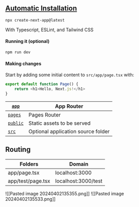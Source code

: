 ## [Automatic Installation](https://nextjs.org/docs/getting-started/installation#automatic-installation)

```
npx create-next-app@latest
```

With Typescript, ESLint, and Tailwind CSS

#### Running it (optional)

```
npm run dev
```

#### Making changes

Start by adding some initial content to `src/app/page.tsx` with:

```ts
export default function Page() {
	return <h1>Hello, Next.js!</h1>
}
```

| [`app`](https://nextjs.org/docs/app/building-your-application/routing)                     | App Router                         |
| ------------------------------------------------------------------------------------------ | ---------------------------------- |
| [`pages`](https://nextjs.org/docs/pages/building-your-application/routing)                 | Pages Router                       |
| [`public`](https://nextjs.org/docs/app/building-your-application/optimizing/static-assets) | Static assets to be served         |
| [`src`](https://nextjs.org/docs/app/building-your-application/configuring/src-directory)   | Optional application source folder |

## Routing

| Folders           | Domain              |
| ----------------- | ------------------- |
| app/page.tsx      | localhost:3000      |
| app/test/page.tsx | localhost:3000/test |

![[Pasted image 20240402135355.png]]
![[Pasted image 20240402135533.png]]
